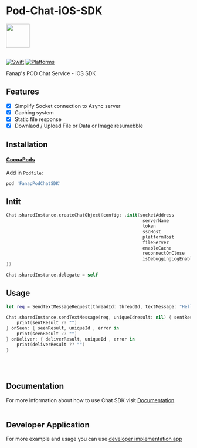 # Pod-Chat-iOS-SDK
<img src="https://gitlab.com/hamed8080/fanappodchatsdk/-/raw/gl-pages/.docs/favicon.svg"  width="64" height="64">
<br />
<br />

[![Swift](https://img.shields.io/badge/Swift-5+-orange?style=flat-square)](https://img.shields.io/badge/-Orange?style=flat-square)
[![Platforms](https://img.shields.io/badge/Platforms-iOS-yellowgreen?style=flat-square)](https://img.shields.io/badge/Platforms-macOS_iOS_tvOS_watchOS_Linux_Windows-Green?style=flat-square)

Fanap's POD Chat Service - iOS SDK
## Features

- [x] Simplify Socket connection to Async server
- [x] Caching system
- [x] Static file response
- [x] Downlaod / Upload File or Data or Image resumebble

## Installation

#### [CocoaPods](https://cocoapods.org) 

Add in `Podfile`:

```ruby
pod 'FanapPodChatSDK'
```

## Intit 

```swift
Chat.sharedInstance.createChatObject(config: .init(socketAddress          : socketAddresss,
                                                    serverName            : serverName,
                                                    token                 : token,
                                                    ssoHost               : ssoHost,
                                                    platformHost          : platformHost,
                                                    fileServer            : fileServer,
                                                    enableCache           : true,
                                                    reconnectOnClose      : true,
                                                    isDebuggingLogEnabled : true
))

Chat.sharedInstance.delegate = self
```

## Usage 
```swift
let req = SendTextMessageRequest(threadId: threadId, textMessage: "Hello World!", messageType: .TEXT)

Chat.sharedInstance.sendTextMessage(req, uniqueIdresult: nil) { sentResult, uniqueId , error in
    print(sentResult ?? "")
} onSeen: { seenResult, uniqueId , error in
    print(seenResult ?? "")
} onDeliver: { deliverResult, uniqueId , error in
    print(deliverResult ?? "")
}
```
<br/>
<br/>

## Documentation
For more information about how to use Chat SDK visit [Documentation](https://docs.pod.ir/v0.10.5.0/Chat/ios/9560/installation) 
<br/>
<br/>

## Developer Application 
For more example and usage you can use [developer implementation app](https://github.com/hamed8080/ChatImplementation)
